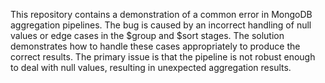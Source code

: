 This repository contains a demonstration of a common error in MongoDB aggregation pipelines. The bug is caused by an incorrect handling of null values or edge cases in the $group and $sort stages. The solution demonstrates how to handle these cases appropriately to produce the correct results.  The primary issue is that the pipeline is not robust enough to deal with null values, resulting in unexpected aggregation results.